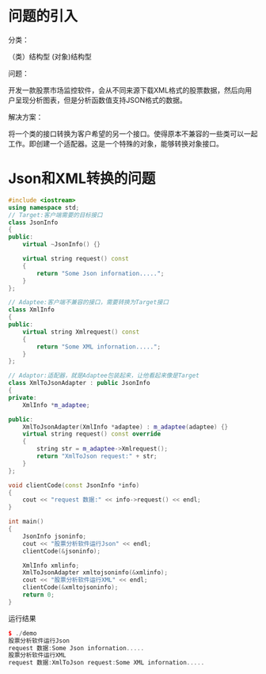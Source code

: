 # 问题的引入

分类：

（类）结构型  (对象)结构型

问题：

开发一款股票市场监控软件，会从不同来源下载XML格式的股票数据，然后向用户呈现分析图表，但是分析函数值支持JSON格式的数据。

解决方案：

将一个类的接口转换为客户希望的另一个接口。使得原本不兼容的一些类可以一起工作。即创建一个适配器。这是一个特殊的对象，能够转换对象接口。


# Json和XML转换的问题

``` cpp
#include <iostream>
using namespace std;
// Target:客户端需要的目标接口
class JsonInfo
{
public:
    virtual ~JsonInfo() {}

    virtual string request() const
    {
        return "Some Json infornation.....";
    }
};

// Adaptee:客户端不兼容的接口，需要转换为Target接口
class XmlInfo
{
public:
    virtual string Xmlrequest() const
    {
        return "Some XML infornation.....";
    }
};

// Adaptor:适配器，就是Adaptee包装起来，让他看起来像是Target
class XmlToJsonAdapter : public JsonInfo
{
private:
    XmlInfo *m_adaptee;

public:
    XmlToJsonAdapter(XmlInfo *adaptee) : m_adaptee(adaptee) {}
    virtual string request() const override
    {
        string str = m_adaptee->Xmlrequest();
        return "XmlToJson request:" + str;
    }
};

void clientCode(const JsonInfo *info)
{
    cout << "request 数据:" << info->request() << endl;
}

int main()
{
    JsonInfo jsoninfo;
    cout << "股票分析软件运行Json" << endl;
    clientCode(&jsoninfo);

    XmlInfo xmlinfo;
    XmlToJsonAdapter xmltojsoninfo(&xmlinfo);
    cout << "股票分析软件运行XML" << endl;
    clientCode(&xmltojsoninfo);
    return 0;
}
```

运行结果
``` cpp
$ ./demo
股票分析软件运行Json
request 数据:Some Json infornation.....
股票分析软件运行XML
request 数据:XmlToJson request:Some XML infornation.....
```
